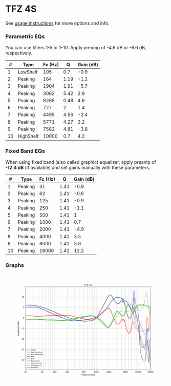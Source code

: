 # TFZ 4S
See [usage instructions](https://github.com/jaakkopasanen/AutoEq#usage) for more options and info.

### Parametric EQs
You can use filters 1-5 or 1-10. Apply preamp of -4.6 dB or -6.6 dB, respectively.

|   # | Type      |   Fc (Hz) |    Q |   Gain (dB) |
|-----|-----------|-----------|------|-------------|
|   1 | LowShelf  |       105 | 0.7  |        -0.9 |
|   2 | Peaking   |       164 | 1.19 |        -1.2 |
|   3 | Peaking   |      1904 | 1.91 |        -5.7 |
|   4 | Peaking   |      3062 | 5.42 |         2.9 |
|   5 | Peaking   |      8268 | 0.48 |         4.6 |
|   6 | Peaking   |       727 | 2    |         1.4 |
|   7 | Peaking   |      4495 | 4.56 |        -2.4 |
|   8 | Peaking   |      5771 | 4.27 |         3.2 |
|   9 | Peaking   |      7582 | 4.81 |        -3.8 |
|  10 | HighShelf |     10000 | 0.7  |         4.2 |

### Fixed Band EQs
When using fixed band (also called graphic) equalizer, apply preamp of **-12.4 dB** (if available) and set gains manually with these parameters.

|   # | Type    |   Fc (Hz) |    Q |   Gain (dB) |
|-----|---------|-----------|------|-------------|
|   1 | Peaking |        31 | 1.41 |        -0.9 |
|   2 | Peaking |        62 | 1.41 |        -0.6 |
|   3 | Peaking |       125 | 1.41 |        -0.9 |
|   4 | Peaking |       250 | 1.41 |        -1.1 |
|   5 | Peaking |       500 | 1.41 |         1   |
|   6 | Peaking |      1000 | 1.41 |         0.7 |
|   7 | Peaking |      2000 | 1.41 |        -4.9 |
|   8 | Peaking |      4000 | 1.41 |         3.5 |
|   9 | Peaking |      8000 | 1.41 |         3.6 |
|  10 | Peaking |     16000 | 1.41 |        12.2 |

### Graphs
![](./TFZ%204S.png)
